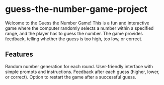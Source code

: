 # guess-the-number-game-project

Welcome to the Guess the Number Game! This is a fun and interactive game where the computer randomly selects a number within a specified range, and the player has to guess the number. The game provides feedback, telling whether the guess is too high, too low, or correct.

## Features

Random number generation for each round. 
User-friendly interface with simple prompts and instructions. 
Feedback after each guess (higher, lower, or correct). 
Option to restart the game after a successful guess.
